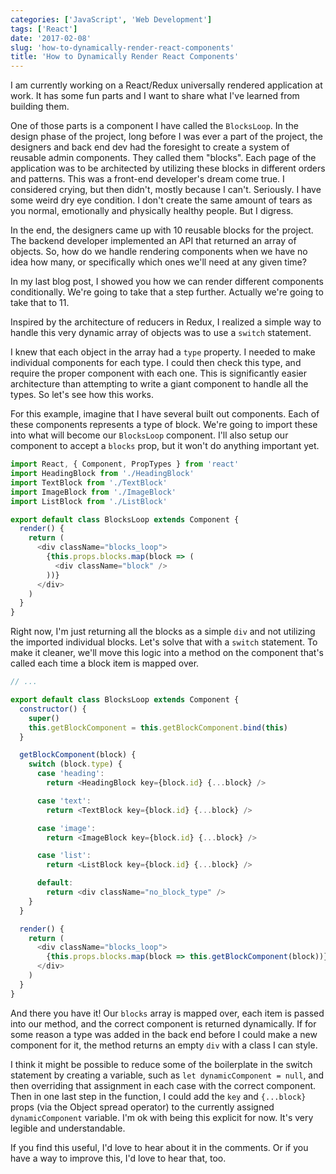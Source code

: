 ```yaml
---
categories: ['JavaScript', 'Web Development']
tags: ['React']
date: '2017-02-08'
slug: 'how-to-dynamically-render-react-components'
title: 'How to Dynamically Render React Components'
---
```


I am currently working on a React/Redux universally rendered application at work. It has some fun parts and I want to share what I've learned from building them.

One of those parts is a component I have called the `BlocksLoop`. In the design phase of the project, long before I was ever a part of the project, the designers and back end dev had the foresight to create a system of reusable admin components. They called them "blocks". Each page of the application was to be architected by utilizing these blocks in different orders and patterns. This was a front-end developer's dream come true. I considered crying, but then didn't, mostly because I can't. Seriously. I have some weird dry eye condition. I don't create the same amount of tears as you normal, emotionally and physically healthy people. But I digress.

In the end, the designers came up with 10 reusable blocks for the project. The backend developer implemented an API that returned an array of objects. So, how do we handle rendering components when we have no idea how many, or specifically which ones we'll need at any given time?

In my last blog post, I showed you how we can render different components conditionally. We're going to take that a step further. Actually we're going to take that to 11.

Inspired by the architecture of reducers in Redux, I realized a simple way to handle this very dynamic array of objects was to use a `switch` statement.

I knew that each object in the array had a `type` property. I needed to make individual components for each type. I could then check this type, and require the proper component with each one. This is significantly easier architecture than attempting to write a giant component to handle all the types. So let's see how this works.

For this example, imagine that I have several built out components. Each of these components represents a type of block. We're going to import these into what will become our `BlocksLoop` component. I'll also setup our component to accept a `blocks` prop, but it won't do anything important yet.

```javascript
import React, { Component, PropTypes } from 'react'
import HeadingBlock from './HeadingBlock'
import TextBlock from './TextBlock'
import ImageBlock from './ImageBlock'
import ListBlock from './ListBlock'

export default class BlocksLoop extends Component {
  render() {
    return (
      <div className="blocks_loop">
        {this.props.blocks.map(block => (
          <div className="block" />
        ))}
      </div>
    )
  }
}
```

Right now, I'm just returning all the blocks as a simple `div` and not utilizing the imported individual blocks. Let's solve that with a `switch` statement. To make it cleaner, we'll move this logic into a method on the component that's called each time a block item is mapped over.

```javascript
// ...

export default class BlocksLoop extends Component {
  constructor() {
    super()
    this.getBlockComponent = this.getBlockComponent.bind(this)
  }

  getBlockComponent(block) {
    switch (block.type) {
      case 'heading':
        return <HeadingBlock key={block.id} {...block} />

      case 'text':
        return <TextBlock key={block.id} {...block} />

      case 'image':
        return <ImageBlock key={block.id} {...block} />

      case 'list':
        return <ListBlock key={block.id} {...block} />

      default:
        return <div className="no_block_type" />
    }
  }

  render() {
    return (
      <div className="blocks_loop">
        {this.props.blocks.map(block => this.getBlockComponent(block))}
      </div>
    )
  }
}
```

And there you have it! Our `blocks` array is mapped over, each item is passed into our method, and the correct component is returned dynamically. If for some reason a type was added in the back end before I could make a new component for it, the method returns an empty `div` with a class I can style.

I think it might be possible to reduce some of the boilerplate in the switch statement by creating a variable, such as `let dynamicComponent = null`, and then overriding that assignment in each case with the correct component. Then in one last step in the function, I could add the `key` and `{...block}` props (via the Object spread operator) to the currently assigned `dynamicComponent` variable. I'm ok with being this explicit for now. It's very legible and understandable.

If you find this useful, I'd love to hear about it in the comments. Or if you have a way to improve this, I'd love to hear that, too.
